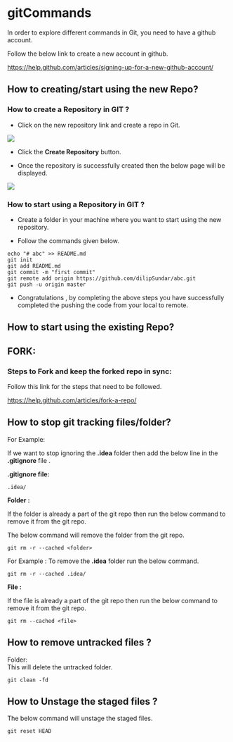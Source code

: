 # gitCommands

In order to explore different commands in Git, you need to have a github account.  

Follow the below link to create a new account in github.  

https://help.github.com/articles/signing-up-for-a-new-github-account/




## How to creating/start using the new Repo?

### How to create a Repository in GIT ?

- Click on the new repository link and create a repo in Git.

![](https://github.com/dilipthelip/gitCommands/blob/master/images/git-1.png)

- Click the **Create Repository** button.  

- Once the repository is successfully created then the below page will be displayed.

![](https://github.com/dilipthelip/gitCommands/blob/master/images/git-2.png)

### How to start using a Repository in GIT ?

- Create a folder in your machine where you want to start using the new repository.

- Follow the commands given below.

```
echo "# abc" >> README.md
git init
git add README.md
git commit -m "first commit"
git remote add origin https://github.com/dilipSundar/abc.git
git push -u origin master
```
- Congratulations , by completing the above steps you have successfully completed the pushing the code from your local to remote.

## How to start using the existing Repo?


## FORK:

### Steps to Fork and keep the forked repo in sync:

Follow this link for the steps that need to be followed.  

https://help.github.com/articles/fork-a-repo/


## How to stop git tracking files/folder?  

 For Example:  

 If we want to stop ignoring the **.idea**  folder then add the below line in the **.gitignore** file .

**.gitignore file:**  

```
.idea/
```

**Folder :**  

If the folder is already a part of the git repo then run the below command to remove it from the git repo.  

The below command will remove the folder from the git repo.  

```
git rm -r --cached <folder>
```
For Example : To remove the **.idea** folder run the below command.  

```
git rm -r --cached .idea/
```

**File :**

If the file is already a part of the git repo then run the below command to remove it from the git repo.  

```
git rm --cached <file>
```

## How to remove untracked files ?

Folder:    
This will delete the untracked folder.  

```
git clean -fd
```
## How to  Unstage the staged files ?

The below command will unstage the staged files.

```
git reset HEAD
```
